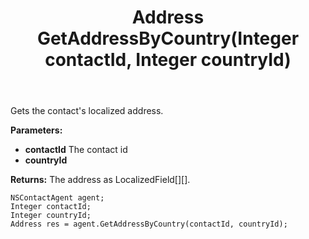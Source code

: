 ﻿---
uid: crmscript_ref_NSContactAgent_GetAddressByCountry
title: Address GetAddressByCountry(Integer contactId, Integer countryId)
intellisense: NSContactAgent.GetAddressByCountry
keywords: NSContactAgent, GetAddressByCountry
so.topic: reference
---

Gets the contact's localized address.

**Parameters:**
 - **contactId** The contact id
 - **countryId** 

**Returns:** The address as LocalizedField[][].

```crmscript
NSContactAgent agent;
Integer contactId;
Integer countryId;
Address res = agent.GetAddressByCountry(contactId, countryId);
```


